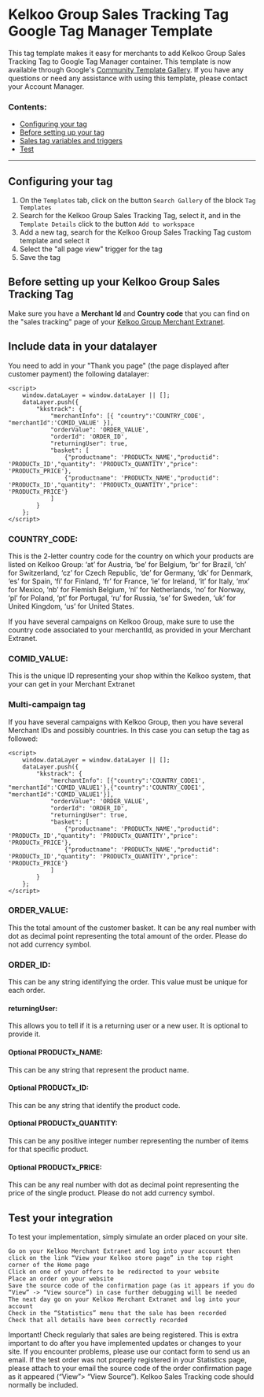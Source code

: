 # Kelkoo Group Sales Tracking Tag Google Tag Manager Template

This tag template makes it easy for merchants to add Kelkoo Group Sales Tracking Tag to Google Tag Manager container. This template is now available through Google's [Community Template Gallery](https://tagmanager.google.com/gallery/). If you have any questions or need any assistance with using this template, please contact your Account Manager.

### Contents: 
* [Configuring your tag](#config)
* [Before setting up your tag](#preparation)
* [Sales tag variables and triggers](#datalayer)
* [Test](#test)

----

## <a name="config"></a>Configuring your tag

1. On the `Templates` tab, click on the button `Search Gallery` of the block `Tag Templates` 
1. Search for the Kelkoo Group Sales Tracking Tag, select it, and in the `Template Details` click to the button `Add to workspace`
1. Add a new tag, search for the Kelkoo Group Sales Tracking Tag custom template and select it
1. Select the "all page view" trigger for the tag
1. Save the tag


## <a name="preparation"></a>Before setting up your Kelkoo Group Sales Tracking Tag

Make sure you have a **Merchant Id** and **Country code** that you can find on the "sales tracking" page of your [Kelkoo Group Merchant Extranet](https://merchant.kelkoogroup.com/).

## <a name="datalayer"></a>Include data in your datalayer

You need to add in your "Thank you page" (the page displayed after customer payment) the following datalayer:

```
<script>
    window.dataLayer = window.dataLayer || [];
    dataLayer.push({
		"kkstrack": {
			"merchantInfo": [{ "country":'COUNTRY_CODE', "merchantId":'COMID_VALUE' }],
			"orderValue": 'ORDER_VALUE',
			"orderId": 'ORDER_ID',
			"returningUser": true,
			"basket": [
				{"productname": 'PRODUCTx_NAME',"productid": 'PRODUCTx_ID',"quantity": 'PRODUCTx_QUANTITY',"price": 'PRODUCTx_PRICE'},
				{"productname": 'PRODUCTx_NAME',"productid": 'PRODUCTx_ID',"quantity": 'PRODUCTx_QUANTITY',"price": 'PRODUCTx_PRICE'}
			]
		}
    };
</script>
```


### COUNTRY_CODE:

This is the 2-letter country code for the country on which your products are listed on Kelkoo Group: ‘at’ for Austria, ‘be’ for Belgium, ‘br’ for Brazil, ‘ch’ for Switzerland, ‘cz’ for Czech Republic, ‘de’ for Germany, ‘dk’ for Denmark, ‘es’ for Spain, ‘fi’ for Finland, ‘fr’ for France, ‘ie’ for Ireland, ‘it’ for Italy, ‘mx’ for Mexico, ‘nb’ for Flemish Belgium, ‘nl’ for Netherlands, ‘no’ for Norway, ‘pl’ for Poland, ‘pt’ for Portugal, ‘ru’ for Russia, ‘se’ for Sweden, ‘uk’ for United Kingdom, ‘us’ for United States.

If you have several campaigns on Kelkoo Group, make sure to use the country code associated to your merchantId, as provided in your Merchant Extranet.


### COMID_VALUE:

This is the unique ID representing your shop within the Kelkoo system, that your can get in your Merchant Extranet

### Multi-campaign tag

If you have several campaigns with Kelkoo Group, then you have several Merchant IDs and possibly countries. In this case you can setup the tag as followed:

```
<script>
    window.dataLayer = window.dataLayer || [];
    dataLayer.push({
		"kkstrack": {
			"merchantInfo": [{"country":'COUNTRY_CODE1', "merchantId":'COMID_VALUE1'},{"country":'COUNTRY_CODE1', "merchantId":'COMID_VALUE1'}],
			"orderValue": 'ORDER_VALUE',
			"orderId": 'ORDER_ID',
			"returningUser": true,
			"basket": [
				{"productname": 'PRODUCTx_NAME',"productid": 'PRODUCTx_ID',"quantity": 'PRODUCTx_QUANTITY',"price": 'PRODUCTx_PRICE'},
				{"productname": 'PRODUCTx_NAME',"productid": 'PRODUCTx_ID',"quantity": 'PRODUCTx_QUANTITY',"price": 'PRODUCTx_PRICE'}
			]
		}
    };
</script>
```

### ORDER_VALUE:

This the total amount of the customer basket. It can be any real number with dot as decimal point representing the total amount of the order. Please do not add currency symbol.

### ORDER_ID:

This can be any string identifying the order. This value must be unique for each order.

#### returningUser:

This allows you to tell if it is a returning user or a new user. It is optional to provide it.


#### Optional PRODUCTx_NAME:

This can be any string that represent the product name.

#### Optional PRODUCTx_ID:

This can be any string that identify the product code.

#### Optional PRODUCTx_QUANTITY:

This can be any positive integer number representing the number of items for that specific product.

#### Optional PRODUCTx_PRICE:

This can be any real number with dot as decimal point representing the price of the single product. Please do not add currency symbol.

## <a name="test"></a>Test your integration

To test your implementation, simply simulate an order placed on your site.

    Go on your Kelkoo Merchant Extranet and log into your account then click on the link “View your Kelkoo store page” in the top right corner of the Home page
    Click on one of your offers to be redirected to your website
    Place an order on your website
    Save the source code of the confirmation page (as it appears if you do “View” -> “View source”) in case further debugging will be needed
    The next day go on your Kelkoo Merchant Extranet and log into your account
    Check in the “Statistics” menu that the sale has been recorded
    Check that all details have been correctly recorded

Important! Check regularly that sales are being registered. This is extra important to do after you have implemented updates or changes to your site.
If you encounter problems, please use our contact form to send us an email. If the test order was not properly registered in your Statistics page, please attach to your email the source code of the order confirmation page as it appeared (“View”> “View Source”). Kelkoo Sales Tracking code should normally be included.
